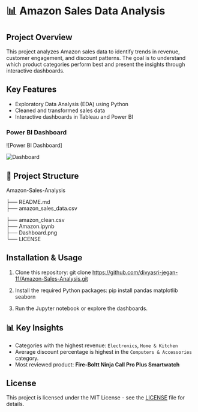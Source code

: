 # 📊 Amazon Sales Data Analysis

## Project Overview
This project analyzes Amazon sales data to identify trends in revenue, customer engagement, and discount patterns. The goal is to understand which product categories perform best and present the insights through interactive dashboards.

## Key Features
- Exploratory Data Analysis (EDA) using Python
- Cleaned and transformed sales data
- Interactive dashboards in Tableau and Power BI


### Power BI Dashboard
![Power BI Dashboard]

![Dashboard](https://github.com/user-attachments/assets/b986bdaa-5c30-41de-8079-6ac61c8f13cd)

## 📂 Project Structure
Amazon-Sales-Analysis

├── README.md  
├── amazon_sales_data.csv

├── amazon_clean.csv         
├── Amazon.ipynb                 
├── Dashboard.png    
└── LICENSE   


## Installation & Usage
1. Clone this repository:
git clone https://github.com/divyasri-jegan-11/Amazon-Sales-Analysis.git

2. Install the required Python packages:
   pip install pandas matplotlib seaborn

3. Run the Jupyter notebook or explore the dashboards.

## 📊 Key Insights
- Categories with the highest revenue: `Electronics`, `Home & Kitchen`
- Average discount percentage is highest in the `Computers & Accessories` category.
- Most reviewed product: **Fire-Boltt Ninja Call Pro Plus Smartwatch**

## License
This project is licensed under the MIT License - see the [LICENSE](LICENSE) file for details.



